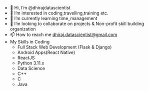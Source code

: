 - 👋 Hi, I’m @dhirajdatascientist
- 👀 I’m interested in coding,travelling,training etc.
- 🌱 I’m currently learning time_management
- 💞️ I’m looking to collaborate on projects & Non-profit skill building organization 
- 📫 How to reach me dhiraj.datascientist@gmail.com
- My Skills in Coding
  - Full Stack Web Development (Flask & Django)
  - Android Apps(React Native)
  - ReactJS
  - Python 3.11.x
  - Data Science
  - C++
  - C
  - Java

<!---
dhirajdatascientist/dhirajdatascientist is a ✨ special ✨ repository because its `README.md` (this file) appears on your GitHub profile.
You can click the Preview link to take a look at your changes.
--->
